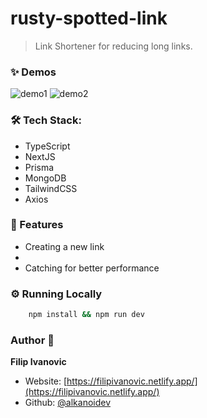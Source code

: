 # rusty-spotted-link

> Link Shortener for reducing long links.

### ✨ Demos

![demo1]()
![demo2]()

### 🛠 Tech Stack:

- TypeScript
- NextJS
- Prisma
- MongoDB
- TailwindCSS
- Axios

### 🚀 Features

- Creating a new link
-
- Catching for better performance

### ⚙ Running Locally

```sh
    npm install && npm run dev
```

### Author 👋

**Filip Ivanovic**

- Website: [https://filipivanovic.netlify.app/](https://filipivanovic.netlify.app/)
- Github: [@alkanoidev](https://github.com/alkanoidev)
